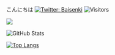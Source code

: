こんにちは
[![Twitter: Baisenki](https://img.shields.io/twitter/follow/Baisenki?style=social)](https://twitter.com/Baisenki)
![Visitors](https://visitor-badge.glitch.me/badge?page_id=onokou&left_color=gray&right_color=blue)
 
![](https://github-profile-summary-cards.vercel.app/api/cards/profile-details?username=onokou&theme=vue)
 
![GitHub Stats](https://github-readme-stats.vercel.app/api?username=onokou&show_icons=true)
 
[![Top Langs](https://github-readme-stats.vercel.app/api/top-langs/?username=onokou&layout=compact&langs_count=6)](https://github.com/anuraghazra/github-readme-stats)
